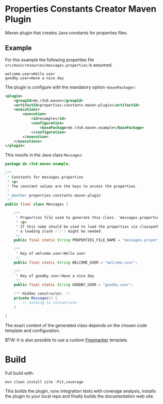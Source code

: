 
# Properties Constants Creator Maven Plugin

Maven plugin that creates Java constants for properties files.

## Example

For this example the following properties file
`src/main/resources/messages.properties` is assumed.

```
welcome.user=Hello user
goodby.user=Have a nice day
```

The plugin is configure with the mandatory option `<basePackage>`:

```xml
<plugin>
    <groupId>de.r3s6.maven</groupId>
    <artifactId>properties-constants-maven-plugin</artifactId>
    <executions>
        <execution>
            <id>example</id>
            <configuration>
                <basePackage>de.r3s6.maven.example</basePackage>
            </configuration>
        </execution>
    </executions>
</plugin>
```

This results in the Java class `Messages`:

```java
package de.r3s6.maven.example;

/**
 * Constants for messages.properties
 * <p>
 * The constant values are the keys to access the properties.
 *
 * @author properties-constants-maven-plugin
 */
public final class Messages {

    /**
     * Properties file used to generate this class: "messages.properties".
     * <p>
     * If this name should be used to load the properties via classpath,
     * a leading slash ('/') might be needed.
     */
    public final static String PROPERTIES_FILE_NAME = "messages.properties";

    /**
     * Key of welcome.user=Hello user
     */
    public final static String WELCOME_USER = "welcome.user";

    /**
     * Key of goodby.user=Have a nice day
     */
    public final static String GOODBY_USER = "goodby.user";

    /** Hidden constructor. */
    private Messages() {
        // nothing to instantiate
    }

}
```

The exact content of the generated class depends on the chosen code template
and configuration.

BTW: It is also possible to use a custom [Freemarker] template.

# Build

Full build with:
```
mvn clean install site -Pit,coverage
```
This builds the plugin, runs integration tests with coverage analysis,
installs  the plugin to your local repo and finally builds the documentation
web site.

[Freemarker]: https://freemarker.apache.org/

